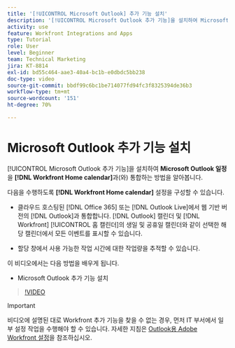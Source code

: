 ```yaml
---
title: '[!UICONTROL Microsoft Outlook] 추가 기능 설치'
description: '[!UICONTROL Microsoft Outlook 추가 기능]을 설치하여 Microsoft Outlook 일정을 Workfront 홈 일정과 통합하는 방법에 대해 알아봅니다.'
activity: use
feature: Workfront Integrations and Apps
type: Tutorial
role: User
level: Beginner
team: Technical Marketing
jira: KT-8814
exl-id: bd55c464-aae3-40a4-bc1b-e0dbdc5bb238
doc-type: video
source-git-commit: bbdf99c6bc1be714077fd94fc3f8325394de36b3
workflow-type: tm+mt
source-wordcount: '151'
ht-degree: 70%

---
```


# Microsoft Outlook 추가 기능 설치

[!UICONTROL Microsoft Outlook 추가 기능]을 설치하여 **Microsoft Outlook 일정**&#x200B;을 **[!DNL Workfront Home calendar]**&#x200B;과(와) 통합하는 방법을 알아봅니다.

다음을 수행하도록 **[!DNL Workfront Home calendar]** 설정을 구성할 수 있습니다.

* 클라우드 호스팅된 [!DNL Office 365] 또는 [!DNL Outlook Live]에서 웹 기반 버전의 [!DNL Outlook]과 통합합니다. [!DNL Outlook] 캘린더 및 [!DNL Workfront] [!UICONTROL 홈 캘린더]의 생일 및 공휴일 캘린더와 같이 선택한 해당 캘린더에서 모든 이벤트를 표시할 수 있습니다.

* 할당 창에서 사용 가능한 작업 시간에 대한 작업량을 추적할 수 있습니다.


이 비디오에서는 다음 방법을 배우게 됩니다.

* Microsoft Outlook 추가 기능 설치

>[!VIDEO](https://video.tv.adobe.com/v/335115/?quality=12&learn=on&enablevpops=1)

>[!IMPORTANT]
>
>비디오에 설명된 대로 Workfront 추가 기능을 찾을 수 없는 경우, 먼저 IT 부서에서 일부 설정 작업을 수행해야 할 수 있습니다. 자세한 지침은 [Outlook용 Adobe Workfront 설정](https://experienceleague.adobe.com/docs/workfront/using/adobe-workfront-integrations/workfront-for-outlook/set-up-workfront-for-outlook.html)을 참조하십시오.

